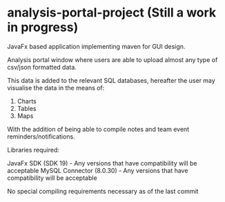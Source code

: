 # analysis-portal-project (Still a work in progress)

JavaFx based application implementing maven for GUI design. 

Analysis portal window where users are able to upload almost any type of csv/json formatted data. 

This data is added to the relevant SQL databases, hereafter the user may visualise the data in the means of:

1) Charts
2) Tables
3) Maps

With the addition of being able to compile notes and team event reminders/notifications.

Libraries required:

JavaFx SDK (SDK 19) - Any versions that have compatibility will be acceptable
MySQL Connector (8.0.30) - Any versions that have compatibility will be acceptable

No special compiling requirements necessary as of the last commit
